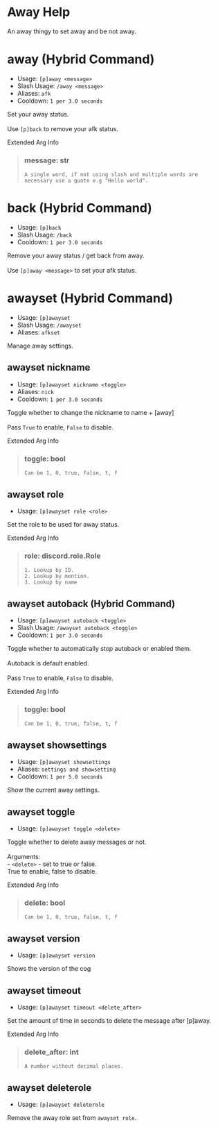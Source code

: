 # Away Help

An away thingy to set away and be not away.

# away (Hybrid Command)
 - Usage: `[p]away <message> `
 - Slash Usage: `/away <message> `
 - Aliases: `afk`
 - Cooldown: `1 per 3.0 seconds`

Set your away status.<br/><br/>Use `[p]back` to remove your afk status.

Extended Arg Info
> ### message: str
> ```
> A single word, if not using slash and multiple words are necessary use a quote e.g "Hello world".
> ```
# back (Hybrid Command)
 - Usage: `[p]back `
 - Slash Usage: `/back `
 - Cooldown: `1 per 3.0 seconds`

Remove your away status / get back from away.<br/><br/>Use `[p]away <message>` to set your afk status.

# awayset (Hybrid Command)
 - Usage: `[p]awayset `
 - Slash Usage: `/awayset `
 - Aliases: `afkset`

Manage away settings.

## awayset nickname
 - Usage: `[p]awayset nickname <toggle> `
 - Aliases: `nick`
 - Cooldown: `1 per 3.0 seconds`

Toggle whether to change the nickname to name + [away]<br/><br/>Pass `True` to enable, `False` to disable.

Extended Arg Info
> ### toggle: bool
> ```
> Can be 1, 0, true, false, t, f
> ```
## awayset role
 - Usage: `[p]awayset role <role> `

Set the role to be used for away status.

Extended Arg Info
> ### role: discord.role.Role
>
>
>     1. Lookup by ID.
>     2. Lookup by mention.
>     3. Lookup by name
>
>
## awayset autoback (Hybrid Command)
 - Usage: `[p]awayset autoback <toggle> `
 - Slash Usage: `/awayset autoback <toggle> `
 - Cooldown: `1 per 3.0 seconds`

Toggle whether to automatically stop autoback or enabled them.<br/><br/>Autoback is default enabled.<br/><br/>Pass `True` to enable, `False` to disable.

Extended Arg Info
> ### toggle: bool
> ```
> Can be 1, 0, true, false, t, f
> ```
## awayset showsettings
 - Usage: `[p]awayset showsettings `
 - Aliases: `settings and showsetting`
 - Cooldown: `1 per 5.0 seconds`

Show the current away settings.

## awayset toggle
 - Usage: `[p]awayset toggle <delete> `

Toggle whether to delete away messages or not.<br/><br/>Arguments:<br/>- `<delete>` - set to true or false.<br/>True to enable, false to disable.

Extended Arg Info
> ### delete: bool
> ```
> Can be 1, 0, true, false, t, f
> ```
## awayset version
 - Usage: `[p]awayset version `

Shows the version of the cog

## awayset timeout
 - Usage: `[p]awayset timeout <delete_after> `

Set the amount of time in seconds to delete the message after [p]away.

Extended Arg Info
> ### delete_after: int
> ```
> A number without decimal places.
> ```
## awayset deleterole
 - Usage: `[p]awayset deleterole `

Remove the away role set from `awayset role`.
